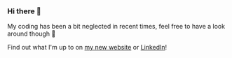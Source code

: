 ### Hi there 👋

My coding has been a bit neglected in recent times, feel free to have a look around though 🚀

Find out what I'm up to on [my new website](https://jonaschaefer.com) or [LinkedIn](https://linkedin.com/in/jonas-schaefer/)!

<!--
**j0ner0n/j0ner0n** is a ✨ _special_ ✨ repository because its `README.md` (this file) appears on your GitHub profile.

Here are some ideas to get you started:

- 🔭 I’m currently working on ...
- 🌱 I’m currently learning ...
- 👯 I’m looking to collaborate on ...
- 🤔 I’m looking for help with ...
- 💬 Ask me about ...
- 📫 How to reach me: ...
- 😄 Pronouns: ...
- ⚡ Fun fact: ...
-->
